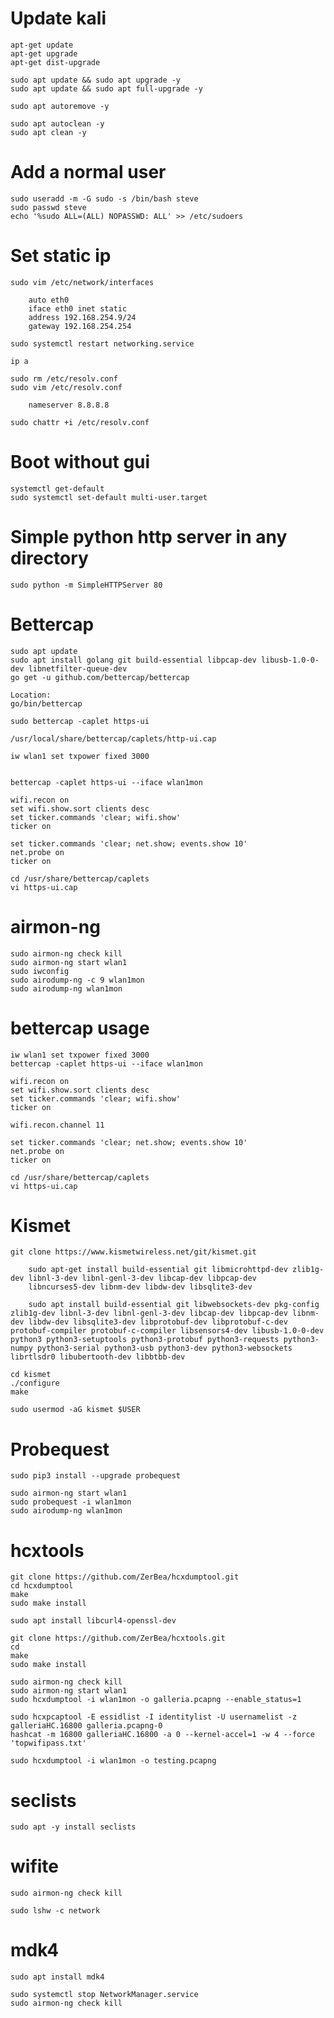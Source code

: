 # Update kali
    apt-get update
    apt-get upgrade
    apt-get dist-upgrade
    
    sudo apt update && sudo apt upgrade -y 
    sudo apt update && sudo apt full-upgrade -y
    
    sudo apt autoremove -y
    
    sudo apt autoclean -y
    sudo apt clean -y

# Add a normal user
    sudo useradd -m -G sudo -s /bin/bash steve
    sudo passwd steve
    echo '%sudo ALL=(ALL) NOPASSWD: ALL' >> /etc/sudoers    
    
# Set static ip
    sudo vim /etc/network/interfaces

        auto eth0
        iface eth0 inet static
        address 192.168.254.9/24
        gateway 192.168.254.254
        
    sudo systemctl restart networking.service
    
    ip a 
    
    sudo rm /etc/resolv.conf
    sudo vim /etc/resolv.conf
    
        nameserver 8.8.8.8
        
    sudo chattr +i /etc/resolv.conf

# Boot without gui
    systemctl get-default
    sudo systemctl set-default multi-user.target

# Simple python http server in any directory
    
    sudo python -m SimpleHTTPServer 80
    
# Bettercap
    sudo apt update
    sudo apt install golang git build-essential libpcap-dev libusb-1.0-0-dev libnetfilter-queue-dev
    go get -u github.com/bettercap/bettercap
    
    Location:
    go/bin/bettercap
    
    sudo bettercap -caplet https-ui
    
    /usr/local/share/bettercap/caplets/http-ui.cap
    
    iw wlan1 set txpower fixed 3000


    bettercap -caplet https-ui --iface wlan1mon

    wifi.recon on
    set wifi.show.sort clients desc
    set ticker.commands 'clear; wifi.show'
    ticker on

    set ticker.commands 'clear; net.show; events.show 10'
    net.probe on
    ticker on

    cd /usr/share/bettercap/caplets
    vi https-ui.cap
        
# airmon-ng
    sudo airmon-ng check kill
    sudo airmon-ng start wlan1
    sudo iwconfig
    sudo airodump-ng -c 9 wlan1mon
    sudo airodump-ng wlan1mon
    
# bettercap usage
    iw wlan1 set txpower fixed 3000
    bettercap -caplet https-ui --iface wlan1mon
  
    wifi.recon on
    set wifi.show.sort clients desc
    set ticker.commands 'clear; wifi.show'
    ticker on
    
    wifi.recon.channel 11
    
    set ticker.commands 'clear; net.show; events.show 10'
    net.probe on
    ticker on
    
    cd /usr/share/bettercap/caplets
    vi https-ui.cap

# Kismet
    git clone https://www.kismetwireless.net/git/kismet.git
        
        sudo apt-get install build-essential git libmicrohttpd-dev zlib1g-dev libnl-3-dev libnl-genl-3-dev libcap-dev libpcap-dev 
        libncurses5-dev libnm-dev libdw-dev libsqlite3-dev
        
        sudo apt install build-essential git libwebsockets-dev pkg-config zlib1g-dev libnl-3-dev libnl-genl-3-dev libcap-dev libpcap-dev libnm-dev libdw-dev libsqlite3-dev libprotobuf-dev libprotobuf-c-dev protobuf-compiler protobuf-c-compiler libsensors4-dev libusb-1.0-0-dev python3 python3-setuptools python3-protobuf python3-requests python3-numpy python3-serial python3-usb python3-dev python3-websockets librtlsdr0 libubertooth-dev libbtbb-dev

    cd kismet
    ./configure
    make
    
    sudo usermod -aG kismet $USER
    
# Probequest
    sudo pip3 install --upgrade probequest
    
    sudo airmon-ng start wlan1
    sudo probequest -i wlan1mon 
    sudo airodump-ng wlan1mon
    
# hcxtools
    git clone https://github.com/ZerBea/hcxdumptool.git
    cd hcxdumptool
    make
    sudo make install
    
    sudo apt install libcurl4-openssl-dev
    
    git clone https://github.com/ZerBea/hcxtools.git
    cd 
    make
    sudo make install
    
    sudo airmon-ng check kill
    sudo airmon-ng start wlan1
    sudo hcxdumptool -i wlan1mon -o galleria.pcapng --enable_status=1
    
    sudo hcxpcaptool -E essidlist -I identitylist -U usernamelist -z galleriaHC.16800 galleria.pcapng-0
    hashcat -m 16800 galleriaHC.16800 -a 0 --kernel-accel=1 -w 4 --force 'topwifipass.txt'
    
    sudo hcxdumptool -i wlan1mon -o testing.pcapng 
 
 # seclists
    sudo apt -y install seclists
    
 # wifite
    sudo airmon-ng check kill
    
    sudo lshw -c network
   
 # mdk4  
    sudo apt install mdk4
    
    sudo systemctl stop NetworkManager.service
    sudo airmon-ng check kill
    
    
